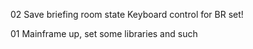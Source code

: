 02
Save briefing room state
Keyboard control for BR set!

01
Mainframe up, set some libraries and such